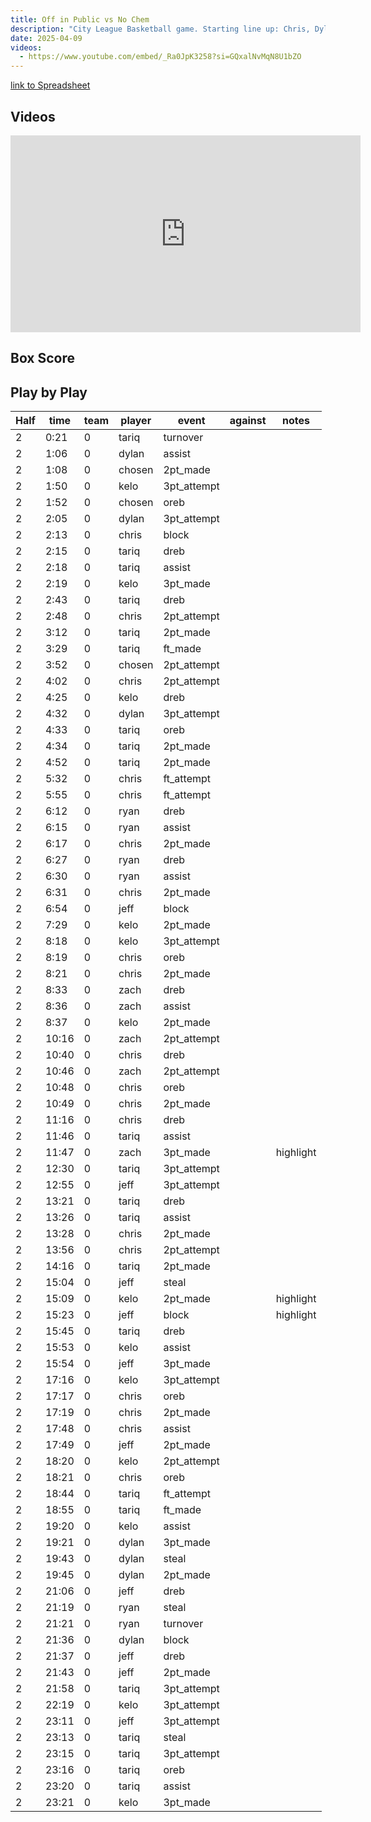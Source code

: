 ```yaml
---
title: Off in Public vs No Chem
description: "City League Basketball game. Starting line up: Chris, Dylan, Kelo, Jeff"
date: 2025-04-09
videos:
  - https://www.youtube.com/embed/_Ra0JpK3258?si=GQxalNvMqN8U1bZO
---
```


[link to Spreadsheet](https://docs.google.com/spreadsheets/d/1hvrR9tP2FrgPk3crtaIiUiTTUyudCqRBdwB7GSgAmvU/edit?usp=sharing)

<h2 id="videos" class="max-w-lg mt-4 text-2xl font-semibold leading-tight text-gray-800 dark:text-white"> Videos </h2>

<iframe width="560" height="315" src="https://www.youtube.com/embed/_Ra0JpK3258?si=GQxalNvMqN8U1bZO" title="YouTube video player" frameborder="0" allow="accelerometer; autoplay; clipboard-write; encrypted-media; gyroscope; picture-in-picture; web-share" referrerpolicy="strict-origin-when-cross-origin" allowfullscreen></iframe>



<h2 id="box-score" class="max-w-lg mt-4 text-2xl font-semibold leading-tight text-gray-800 dark:text-white"> Box Score </h2>





<h2 id="play-by-play" class="max-w-lg mt-4 text-2xl font-semibold leading-tight text-gray-800 dark:text-white"> Play by Play </h2>

| Half | time  | team | player | event       | against | notes     |
| ---- | ----- | ---- | ------ | ----------- | ------- | --------- |
| 2    | 0:21  | 0    | tariq  | turnover    |         |           |
| 2    | 1:06  | 0    | dylan  | assist      |         |           |
| 2    | 1:08  | 0    | chosen | 2pt_made    |         |           |
| 2    | 1:50  | 0    | kelo   | 3pt_attempt |         |           |
| 2    | 1:52  | 0    | chosen | oreb        |         |           |
| 2    | 2:05  | 0    | dylan  | 3pt_attempt |         |           |
| 2    | 2:13  | 0    | chris  | block       |         |           |
| 2    | 2:15  | 0    | tariq  | dreb        |         |           |
| 2    | 2:18  | 0    | tariq  | assist      |         |           |
| 2    | 2:19  | 0    | kelo   | 3pt_made    |         |           |
| 2    | 2:43  | 0    | tariq  | dreb        |         |           |
| 2    | 2:48  | 0    | chris  | 2pt_attempt |         |           |
| 2    | 3:12  | 0    | tariq  | 2pt_made    |         |           |
| 2    | 3:29  | 0    | tariq  | ft_made     |         |           |
| 2    | 3:52  | 0    | chosen | 2pt_attempt |         |           |
| 2    | 4:02  | 0    | chris  | 2pt_attempt |         |           |
| 2    | 4:25  | 0    | kelo   | dreb        |         |           |
| 2    | 4:32  | 0    | dylan  | 3pt_attempt |         |           |
| 2    | 4:33  | 0    | tariq  | oreb        |         |           |
| 2    | 4:34  | 0    | tariq  | 2pt_made    |         |           |
| 2    | 4:52  | 0    | tariq  | 2pt_made    |         |           |
| 2    | 5:32  | 0    | chris  | ft_attempt  |         |           |
| 2    | 5:55  | 0    | chris  | ft_attempt  |         |           |
| 2    | 6:12  | 0    | ryan   | dreb        |         |           |
| 2    | 6:15  | 0    | ryan   | assist      |         |           |
| 2    | 6:17  | 0    | chris  | 2pt_made    |         |           |
| 2    | 6:27  | 0    | ryan   | dreb        |         |           |
| 2    | 6:30  | 0    | ryan   | assist      |         |           |
| 2    | 6:31  | 0    | chris  | 2pt_made    |         |           |
| 2    | 6:54  | 0    | jeff   | block       |         |           |
| 2    | 7:29  | 0    | kelo   | 2pt_made    |         |           |
| 2    | 8:18  | 0    | kelo   | 3pt_attempt |         |           |
| 2    | 8:19  | 0    | chris  | oreb        |         |           |
| 2    | 8:21  | 0    | chris  | 2pt_made    |         |           |
| 2    | 8:33  | 0    | zach   | dreb        |         |           |
| 2    | 8:36  | 0    | zach   | assist      |         |           |
| 2    | 8:37  | 0    | kelo   | 2pt_made    |         |           |
| 2    | 10:16 | 0    | zach   | 2pt_attempt |         |           |
| 2    | 10:40 | 0    | chris  | dreb        |         |           |
| 2    | 10:46 | 0    | zach   | 2pt_attempt |         |           |
| 2    | 10:48 | 0    | chris  | oreb        |         |           |
| 2    | 10:49 | 0    | chris  | 2pt_made    |         |           |
| 2    | 11:16 | 0    | chris  | dreb        |         |           |
| 2    | 11:46 | 0    | tariq  | assist      |         |           |
| 2    | 11:47 | 0    | zach   | 3pt_made    |         | highlight |
| 2    | 12:30 | 0    | tariq  | 3pt_attempt |         |           |
| 2    | 12:55 | 0    | jeff   | 3pt_attempt |         |           |
| 2    | 13:21 | 0    | tariq  | dreb        |         |           |
| 2    | 13:26 | 0    | tariq  | assist      |         |           |
| 2    | 13:28 | 0    | chris  | 2pt_made    |         |           |
| 2    | 13:56 | 0    | chris  | 2pt_attempt |         |           |
| 2    | 14:16 | 0    | tariq  | 2pt_made    |         |           |
| 2    | 15:04 | 0    | jeff   | steal       |         |           |
| 2    | 15:09 | 0    | kelo   | 2pt_made    |         | highlight |
| 2    | 15:23 | 0    | jeff   | block       |         | highlight |
| 2    | 15:45 | 0    | tariq  | dreb        |         |           |
| 2    | 15:53 | 0    | kelo   | assist      |         |           |
| 2    | 15:54 | 0    | jeff   | 3pt_made    |         |           |
| 2    | 17:16 | 0    | kelo   | 3pt_attempt |         |           |
| 2    | 17:17 | 0    | chris  | oreb        |         |           |
| 2    | 17:19 | 0    | chris  | 2pt_made    |         |           |
| 2    | 17:48 | 0    | chris  | assist      |         |           |
| 2    | 17:49 | 0    | jeff   | 2pt_made    |         |           |
| 2    | 18:20 | 0    | kelo   | 2pt_attempt |         |           |
| 2    | 18:21 | 0    | chris  | oreb        |         |           |
| 2    | 18:44 | 0    | tariq  | ft_attempt  |         |           |
| 2    | 18:55 | 0    | tariq  | ft_made     |         |           |
| 2    | 19:20 | 0    | kelo   | assist      |         |           |
| 2    | 19:21 | 0    | dylan  | 3pt_made    |         |           |
| 2    | 19:43 | 0    | dylan  | steal       |         |           |
| 2    | 19:45 | 0    | dylan  | 2pt_made    |         |           |
| 2    | 21:06 | 0    | jeff   | dreb        |         |           |
| 2    | 21:19 | 0    | ryan   | steal       |         |           |
| 2    | 21:21 | 0    | ryan   | turnover    |         |           |
| 2    | 21:36 | 0    | dylan  | block       |         |           |
| 2    | 21:37 | 0    | jeff   | dreb        |         |           |
| 2    | 21:43 | 0    | jeff   | 2pt_made    |         |           |
| 2    | 21:58 | 0    | tariq  | 3pt_attempt |         |           |
| 2    | 22:19 | 0    | kelo   | 3pt_attempt |         |           |
| 2    | 23:11 | 0    | jeff   | 3pt_attempt |         |           |
| 2    | 23:13 | 0    | tariq  | steal       |         |           |
| 2    | 23:15 | 0    | tariq  | 3pt_attempt |         |           |
| 2    | 23:16 | 0    | tariq  | oreb        |         |           |
| 2    | 23:20 | 0    | tariq  | assist      |         |           |
| 2    | 23:21 | 0    | kelo   | 3pt_made    |         |           |

